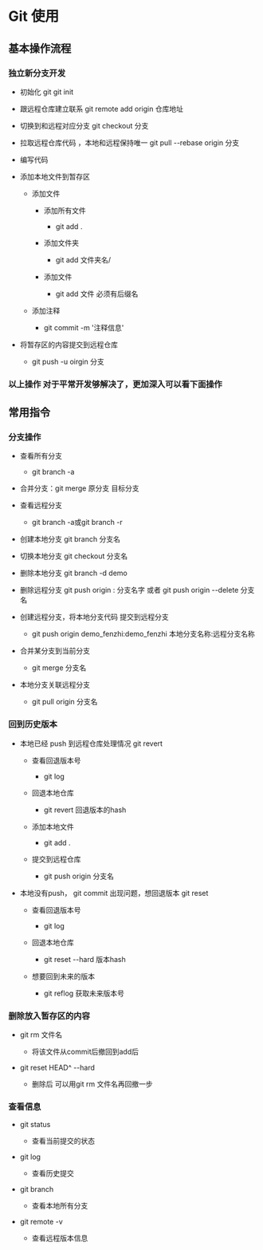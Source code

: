 # Git 使用

## 基本操作流程

### 独立新分支开发

- 初始化 git       git  init
- 跟远程仓库建立联系   git remote  add origin   仓库地址
- 切换到和远程对应分支   git  checkout   分支
- 拉取远程仓库代码 ，本地和远程保持唯一   git pull  --rebase  origin  分支
- 编写代码
- 添加本地文件到暂存区

	- 添加文件   

		- 添加所有文件

			- git  add  .

		- 添加文件夹

			- git  add 文件夹名/

		- 添加文件

			- git   add 文件      必须有后缀名

	- 添加注释

		- git  commit -m  '注释信息'

- 将暂存区的内容提交到远程仓库

	- git  push  -u  oirgin  分支

### 以上操作 对于平常开发够解决了，更加深入可以看下面操作

## 常用指令

### 分支操作

- 查看所有分支

	- git  branch -a

- 合并分支：git merge 原分支  目标分支
- 查看远程分支

	- git branch -a或git branch -r

- 创建本地分支     git branch   分支名
- 切换本地分支    git  checkout   分支名
- 删除本地分支    git branch -d demo
- 删除远程分支   git  push origin  : 分支名字      或者   git push origin --delete  分支名
- 创建远程分支，将本地分支代码 提交到远程分支   

	- git push origin demo_fenzhi:demo_fenzhi    本地分支名称:远程分支名称

- 合并某分支到当前分支

	- git merge  分支名

- 本地分支关联远程分支

	- git  pull origin   分支名

### 回到历史版本

- 本地已经 push  到远程仓库处理情况     git  revert

	- 查看回退版本号

		- git  log

	- 回退本地仓库

		- git  revert   回退版本的hash

	- 添加本地文件

		- git  add   .

	- 提交到远程仓库

		- git push origin  分支名

- 本地没有push，  git  commit  出现问题，想回退版本  git  reset

	- 查看回退版本号

		- git  log

	- 回退本地仓库

		- git  reset --hard  版本hash

	- 想要回到未来的版本

		- git  reflog  获取未来版本号

### 删除放入暂存区的内容

- git  rm  文件名

	- 将该文件从commit后撤回到add后

- git reset HEAD^ --hard 

	- 删除后 可以用git rm 文件名再回撤一步

### 查看信息

- git status

	- 查看当前提交的状态

- git   log

	- 查看历史提交

- git  branch

	- 查看本地所有分支

- git   remote -v

	- 查看远程版本信息

